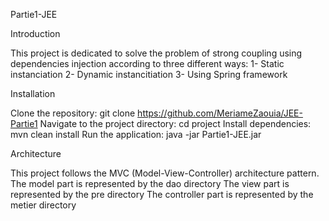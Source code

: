 Partie1-JEE


Introduction

This project is dedicated to solve the problem of strong coupling using dependencies injection according to three different ways:
  1- Static instanciation
  2- Dynamic instancitiation
  3- Using Spring framework

Installation

  Clone the repository:
    git clone https://github.com/MeriameZaouia/JEE-Partie1
  Navigate to the project directory:
    cd project
  Install dependencies:
    mvn clean install
  Run the application:
   java -jar Partie1-JEE.jar

Architecture

This project follows the MVC (Model-View-Controller) architecture pattern.
The model part is represented by the dao directory
The view part is represented by the pre directory
The controller part is represented by the metier directory

